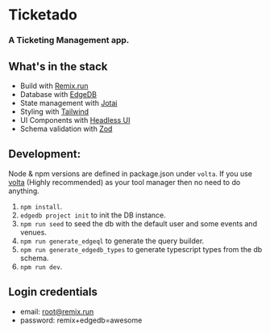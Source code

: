# Ticketado

### A Ticketing Management app.

## What's in the stack

- Build with [Remix.run](https://remix.run/)
- Database with [EdgeDB](https://www.edgedb.com/)
- State management with [Jotai](https://jotai.org/)
- Styling with [Tailwind](https://tailwindcss.com/)
- UI Components with [Headless UI](https://headlessui.com/)
- Schema validation with [Zod](https://zod.dev/)

## Development:

Node & npm versions are defined in package.json under `volta`.
If you use [volta](https://volta.sh/) (Highly recommended) as your tool manager then no need to do anything.

1. `npm install`.
2. `edgedb project init` to init the DB instance.
3. `npm run seed` to seed the db with the default user and some events and venues.
4. `npm run generate_edgeql` to generate the query builder.
5. `npm run generate_edgedb_types` to generate typescript types from the db schema.
6. `npm run dev`.

## Login credentials

- email: root@remix.run
- password: remix+edgedb=awesome
